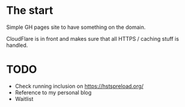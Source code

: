 # The start

Simple GH pages site to have something on the domain.

CloudFlare is in front and makes sure that all HTTPS / caching stuff is handled.

# TODO

* Check running inclusion on https://hstspreload.org/
* Reference to my personal blog
* Waitlist
